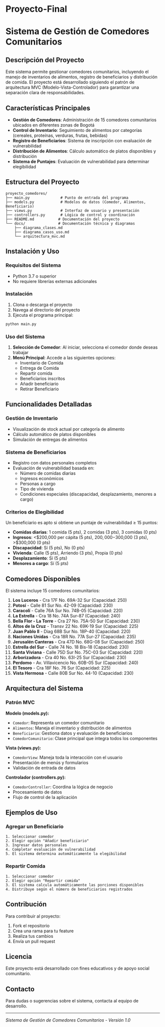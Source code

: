 # Proyecto-Final
# Sistema de Gestión de Comedores Comunitarios

## Descripción del Proyecto

Este sistema permite gestionar comedores comunitarios, incluyendo el manejo de inventarios de alimentos, registro de beneficiarios y distribución de comida. El proyecto está desarrollado siguiendo el patrón de arquitectura MVC (Modelo-Vista-Controlador) para garantizar una separación clara de responsabilidades.

## Características Principales

- **Gestión de Comedores**: Administración de 15 comedores comunitarios ubicados en diferentes zonas de Bogotá
- **Control de Inventario**: Seguimiento de alimentos por categorías (cereales, proteínas, verduras, frutas, bebidas)
- **Registro de Beneficiarios**: Sistema de inscripción con evaluación de vulnerabilidad
- **Distribución de Alimentos**: Cálculo automático de platos disponibles y distribución
- **Sistema de Puntajes**: Evaluación de vulnerabilidad para determinar elegibilidad

## Estructura del Proyecto

```
proyecto_comedores/
├── main.py              # Punto de entrada del programa
├── models.py            # Modelos de datos (Comedor, Alimentos, Beneficiario)
├── views.py             # Interfaz de usuario y presentación
├── controllers.py       # Lógica de control y coordinación
├── README.md           # Documentación del proyecto
└── docs/               # Documentación técnica y diagramas
    ├── diagrama_clases.md
    ├── diagrama_casos_uso.md
    └── arquitectura_mvc.md
```

## Instalación y Uso

### Requisitos del Sistema
- Python 3.7 o superior
- No requiere librerías externas adicionales

### Instalación
1. Clona o descarga el proyecto
2. Navega al directorio del proyecto
3. Ejecuta el programa principal:

```bash
python main.py
```

### Uso del Sistema

1. **Selección de Comedor**: Al iniciar, selecciona el comedor donde deseas trabajar
2. **Menú Principal**: Accede a las siguientes opciones:
   - Inventario de Comida
   - Entrega de Comida
   - Repartir comida
   - Beneficiarios inscritos
   - Añadir beneficiario
   - Retirar Beneficiario

## Funcionalidades Detalladas

### Gestión de Inventario
- Visualización de stock actual por categoría de alimento
- Cálculo automático de platos disponibles
- Simulación de entregas de alimentos

### Sistema de Beneficiarios
- Registro con datos personales completos
- Evaluación de vulnerabilidad basada en:
  - Número de comidas diarias
  - Ingresos económicos
  - Personas a cargo
  - Tipo de vivienda
  - Condiciones especiales (discapacidad, desplazamiento, menores a cargo)

### Criterios de Elegibilidad
Un beneficiario es apto si obtiene un puntaje de vulnerabilidad ≥ 15 puntos:
- **Comidas diarias**: 1 comida (5 pts), 2 comidas (3 pts), 3 comidas (0 pts)
- **Ingresos**: <$200,000 per cápita (5 pts), $200,000-$300,000 (3 pts), >$300,000 (0 pts)
- **Discapacidad**: Sí (5 pts), No (0 pts)
- **Vivienda**: Calle (5 pts), Arriendo (3 pts), Propia (0 pts)
- **Desplazamiento**: Sí (5 pts)
- **Menores a cargo**: Sí (5 pts)

## Comedores Disponibles

El sistema incluye 15 comedores comunitarios:

1. **Los Luceros** - Cra 17F No. 69A-32 Sur (Capacidad: 250)
2. **Potosí** - Calle 81 Sur No. 42-09 (Capacidad: 230)
3. **Caracolí** - Calle 76A Sur No. 74B-05 (Capacidad: 220)
4. **La Estrella** - Cra 18 No. 74A Sur-87 (Capacidad: 240)
5. **Bella Flor - La Torre** - Cra 27 No. 75A-50 Sur (Capacidad: 230)
6. **Altos de la Cruz** - Transv 22 No. 69K-19 Sur (Capacidad: 225)
7. **Juan Pablo II** - Diag 68B Sur No. 18P-40 (Capacidad: 220)
8. **Naciones Unidas** - Cra 18R No. 77A Sur-27 (Capacidad: 235)
9. **Jerusalén Canteras** - Cra 47D No. 68G-08 Sur (Capacidad: 250)
10. **Estrella del Sur** - Calle 74 No. 18 Bis-18 (Capacidad: 230)
11. **Santa Viviana** - Calle 75D Sur No. 75C-03 Sur (Capacidad: 220)
12. **Arborizadora** - Cra 40 No. 63I-25 Sur (Capacidad: 230)
13. **Perdomo** - Av. Villavicencio No. 60B-05 Sur (Capacidad: 240)
14. **El Tesoro** - Cra 18F No. 76 Sur (Capacidad: 225)
15. **Vista Hermosa** - Calle 80B Sur No. 44-10 (Capacidad: 230)

## Arquitectura del Sistema

### Patrón MVC

**Modelo (models.py):**
- `Comedor`: Representa un comedor comunitario
- `Alimentos`: Maneja el inventario y distribución de alimentos
- `Beneficiario`: Gestiona datos y evaluación de beneficiarios
- `ComedorComunitario`: Clase principal que integra todos los componentes

**Vista (views.py):**
- `ComedorView`: Maneja toda la interacción con el usuario
- Presentación de menús y formularios
- Validación de entrada de datos

**Controlador (controllers.py):**
- `ComedorController`: Coordina la lógica de negocio
- Procesamiento de datos
- Flujo de control de la aplicación

## Ejemplos de Uso

### Agregar un Beneficiario
```
1. Seleccionar comedor
2. Elegir opción "Añadir beneficiario"
3. Ingresar datos personales
4. Completar evaluación de vulnerabilidad
5. El sistema determina automáticamente la elegibilidad
```

### Repartir Comida
```
1. Seleccionar comedor
2. Elegir opción "Repartir comida"
3. El sistema calcula automáticamente las porciones disponibles
4. Distribuye según el número de beneficiarios registrados
```

## Contribución

Para contribuir al proyecto:
1. Fork el repositorio
2. Crea una rama para tu feature
3. Realiza tus cambios
4. Envía un pull request

## Licencia

Este proyecto está desarrollado con fines educativos y de apoyo social comunitario.

## Contacto

Para dudas o sugerencias sobre el sistema, contacta al equipo de desarrollo.

---

*Sistema de Gestión de Comedores Comunitarios - Versión 1.0*
